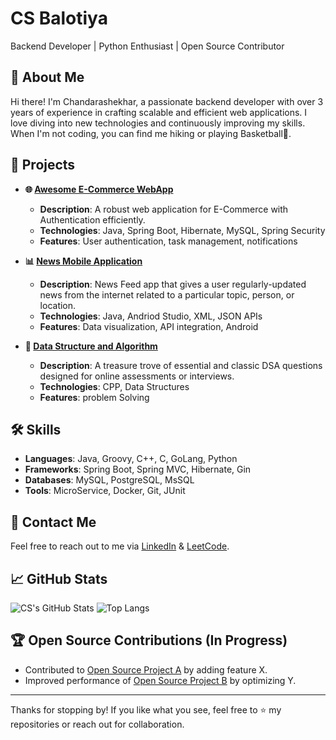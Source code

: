 # CS Balotiya
Backend Developer | Python Enthusiast | Open Source Contributor

## 🌟 About Me
Hi there! I'm Chandarashekhar, a passionate backend developer with over 3 years of experience in crafting scalable and efficient web applications. I love diving into new technologies and continuously improving my skills. When I'm not coding, you can find me hiking or playing Basketball🏀.

## 🚀 Projects
- **🌐 [Awesome E-Commerce WebApp](https://github.com/csbalotiya/ECommerceServerApp)**
  - **Description**: A robust web application for E-Commerce with Authentication efficiently.
  - **Technologies**: Java, Spring Boot, Hibernate, MySQL, Spring Security
  - **Features**: User authentication, task management, notifications

- **📊 [News Mobile Application](https://github.com/csbalotiya/My-News-App)**
  - **Description**: News Feed app that gives a user regularly-updated news from the internet related to a particular topic, person, or location.
  - **Technologies**: Java, Andriod Studio, XML, JSON APIs
  - **Features**: Data visualization, API integration, Android
 
- **🧠 [Data Structure and Algorithm](https://github.com/csbalotiya/Data-Structure-And-Algorithms)**
  - **Description**: A treasure trove of essential and classic DSA questions designed for online assessments or interviews.
  - **Technologies**: CPP, Data Structures
  - **Features**: problem Solving

## 🛠️ Skills
- **Languages**: Java, Groovy, C++, C, GoLang, Python
- **Frameworks**: Spring Boot, Spring MVC, Hibernate, Gin
- **Databases**: MySQL, PostgreSQL, MsSQL
- **Tools**: MicroService, Docker, Git, JUnit 

## 🔗 Contact Me
Feel free to reach out to me via [LinkedIn](https://www.linkedin.com/in/chandrashekhar-balotiya-6a44141aa) & [LeetCode](https://leetcode.com/u/cs_balotiya/).

## 📈 GitHub Stats
![CS's GitHub Stats](https://github-readme-stats.vercel.app/api?username=csbalotiya&show_icons=true&theme=radical)
![Top Langs](https://github-readme-stats.vercel.app/api/top-langs/?username=csbalotiya&layout=compact&theme=radical)

## 🏆 Open Source Contributions (In Progress)
- Contributed to [Open Source Project A](https://github.com/opensource/project-a) by adding feature X.
- Improved performance of [Open Source Project B](https://github.com/opensource/project-b) by optimizing Y.

---

Thanks for stopping by! If you like what you see, feel free to ⭐️ my repositories or reach out for collaboration.

<!---
csbalotiya/csbalotiya is a ✨ special ✨ repository because its `README.md` (this file) appears on your GitHub profile.
You can click the Preview link to take a look at your changes.
--->
